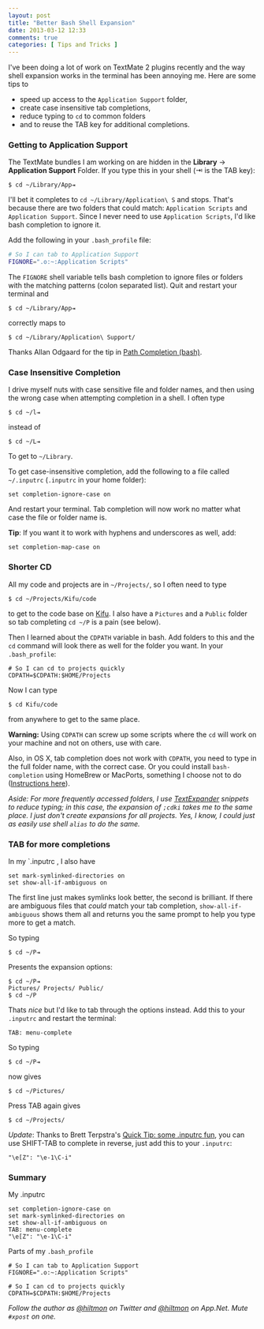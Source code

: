 ```yaml
---
layout: post
title: "Better Bash Shell Expansion"
date: 2013-03-12 12:33
comments: true
categories: [ Tips and Tricks ]
---
```


I've been doing a lot of work on TextMate 2 plugins recently and the way shell expansion works in the terminal has been annoying me. Here are some tips to 

* speed up access to the `Application Support` folder, 
* create case insensitive tab completions, 
* reduce typing to `cd` to common folders 
* and to reuse the TAB key for additional completions.

### Getting to Application Support

The TextMate bundles I am working on are hidden in the **Library** → **Application Support** Folder. If you type this in your shell (⇥ is the TAB key):

	$ cd ~/Library/App⇥
	
I'll bet it completes to `cd ~/Library/Application\ S` and stops. That's because there are two folders that could match: `Application Scripts`  and `Application Support`. Since I never need to use `Application Scripts`, I'd like bash completion to ignore it.

Add the following in your `.bash_profile` file:

``` bash
# So I can tab to Application Support
FIGNORE=".o:~:Application Scripts"
```
	
The `FIGNORE` shell variable tells bash completion to ignore files or folders with the matching patterns (colon separated list). Quit and restart your terminal and 

	$ cd ~/Library/App⇥
	
correctly maps to

	$ cd ~/Library/Application\ Support/
	
Thanks Allan Odgaard for the tip in [Path Completion (bash)](http://sigpipe.macromates.com/2012/08/10/path-completion-bash/).
	
### Case Insensitive Completion

I drive myself nuts with case sensitive file and folder names, and then using the wrong case when attempting completion in a shell. I often type 

	$ cd ~/l⇥
	
instead of 

	$ cd ~/L⇥
	
To get to `~/Library`.

To get case-insensitive completion, add the following to a file called `~/.inputrc` (`.inputrc` in your home folder):

	set completion-ignore-case on
	
And restart your terminal. Tab completion will now work no matter what case the file or folder name is.

**Tip**: If you want it to work with hyphens and underscores as well, add:

	set completion-map-case on

### Shorter CD

All my code and projects are in `~/Projects/`, so I often need to type

	$ cd ~/Projects/Kifu/code
	
to get to the code base on [Kifu](http://www.kifuapp.com). I also have a `Pictures` and a `Public` folder so tab completing `cd ~/P` is a pain (see below).

Then I learned about the `CDPATH` variable in bash. Add folders to this and the `cd` command will look there as well for the folder you want. In your `.bash_profile`:

	# So I can cd to projects quickly
	CDPATH=$CDPATH:$HOME/Projects
	
Now I can type

	$ cd Kifu/code
	
from anywhere to get to the same place. 

**Warning:** Using `CDPATH` can screw up some scripts where the `cd` will work on your machine and not on others, use with care.

Also, in OS X, tab completion does not work with `CDPATH`, you need to type in the full folder name, with the correct case. Or you could install `bash-completion` using HomeBrew or MacPorts, something I choose not to do ([Instructions here](https://github.com/bobthecow/git-flow-completion/wiki/Install-Bash-git-completion)).

*Aside: For more frequently accessed folders, I use [TextExpander](https://itunes.apple.com/us/app/textexpander-for-mac/id405274824?mt=12&uo=4&at=10l894) snippets to reduce typing; in this case, the expansion of `;cdki` takes me to the same place. I just don't create expansions for all projects. Yes, I know, I could just as easily use shell `alias` to do the same.*

### TAB for more completions

In my `.inputrc	, I also have

	set mark-symlinked-directories on
	set show-all-if-ambiguous on
	
The first line just makes symlinks look better, the second is brilliant. If there are ambiguous files that *could* match your tab completion, `show-all-if-ambiguous` shows them all and returns you the same prompt to help you type more to get a match.

So typing

	$ cd ~/P⇥
	
Presents the expansion options:

	$ cd ~/P⇥
	Pictures/ Projects/ Public/
	$ cd ~/P

Thats *nice* but I'd like to tab through the options instead. Add this to your `.inputrc` and restart the terminal:

	TAB: menu-complete
	
So typing

	$ cd ~/P⇥
	
now gives

	$ cd ~/Pictures/
	
Press TAB again gives

	$ cd ~/Projects/
	
*Update*: Thanks to Brett Terpstra's [Quick Tip: some .inputrc fun](http://brettterpstra.com/2011/09/25/quick-tip-some-inputrc-fun/), you can use SHIFT-TAB to complete in reverse, just add this to your `.inputrc`:

	"\e[Z": "\e-1\C-i"
	
### Summary

My .inputrc

	set completion-ignore-case on
	set mark-symlinked-directories on
	set show-all-if-ambiguous on
	TAB: menu-complete
	"\e[Z": "\e-1\C-i"

Parts of my `.bash_profile`

	# So I can tab to Application Support
	FIGNORE=".o:~:Application Scripts"

	# So I can cd to projects quickly
	CDPATH=$CDPATH:$HOME/Projects
	
*Follow the author as [@hiltmon](http://https://twitter.com/hiltmon) on Twitter and [@hiltmon](http://alpha.app.net/hiltmon) on App.Net. Mute `#xpost` on one.*
